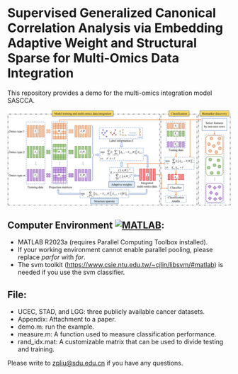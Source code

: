 # Supervised Generalized Canonical Correlation Analysis via Embedding Adaptive Weight and Structural Sparse for Multi-Omics Data Integration
This repository provides a demo for the multi-omics integration model SASCCA.


![framework](framework.jpg)


Computer Environment [![MATLAB](https://img.shields.io/badge/MATLAB-R2023a-green.svg "MATLAB")](https://ww2.mathworks.cn/products/matlab.html "MATLAB"):
-
- MATLAB R2023a (requires Parallel Computing Toolbox installed).
- If your working environment cannot enable parallel pooling, please replace *parfor* with *for*.
- The svm toolkit (https://www.csie.ntu.edu.tw/~cjlin/libsvm/#matlab) is needed if you use the svm classifier.


File:
-
- UCEC, STAD, and LGG: three publicly available cancer datasets.
- Appendix: Attachment to a paper.
- demo.m: run the example.
- measure.m: A function used to measure classification performance.
- rand_idx.mat: A customizable matrix that can be used to divide testing and training.


Please write to [zpliu@sdu.edu.cn](mailto:zpliu@sdu.edu.cn) if you have any questions.
